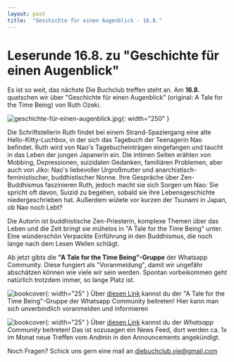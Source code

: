 ```yaml
---
layout: post
title:  "Geschichte für einen Augenblick - 16.8."
---
```


# Leserunde 16.8. zu "Geschichte für einen Augenblick"

Es ist so weit, das nächste Die Buchclub treffen steht an. Am <b>16.8.</b> quatschen wir über "Geschichte für einen Augenblick" (original: A Tale for the Time Being) von Ruth Ozeki.

![geschichte-für-einen-augenblick.jpg](/assets/books/geschichte-für-einen-augenblick.jpg){: width="250" }

Die Schriftstellerin Ruth findet bei einem Strand-Spaziergang eine alte Hello-Kitty-Luchbox, in der sich das Tagebuch der Teenagerin Nao befindet. Ruth wird von Nao's Tagebucheinträgen eingefangen und taucht in das Leben der jungen Japanerin ein.
Die intimen Seiten erählen von Mobbing, Depressionen, suizidalen Gedanken, familiären Problemen, aber auch von Jiko: Nao's liebevoller Urgroßmutter und anarchistisch-feministischer, buddhistischer Nonne.
Ihre Gespräche über Zen-Buddhismus faszinieren Ruth, jedoch macht sie sich Sorgen um Nao: Sie spricht oft davon, Suizid zu begehen, sobald sie ihre Lebensgeschichte niedergeschrieben hat. Außerdem wütete vor kurzen der Tsunami in Japan, ob Nao noch Lebt? 

Die Autorin ist buddhistische Zen-Priesterin, komplexe Themen über das Leben und die Zeit bringt sie mühelos in "A Tale for the Time Being" unter. Eine wünderschön Verpackte Einführung in den Buddhismus, die noch lange nach dem Lesen Wellen schlägt.



Ab jetzt gibts die <b>"A Tale for the Time Being"-Gruppe</b> der Whatsapp Community.
Diese fungiert als "Voranmeldung", damit wir ungefähr abschätzen können wie viele wir sein werden. Spontan vorbeikommen geht natürlich trotzdem immer, so lange Platz ist.


![bookcover](/assets/WhatsApp_icon.png){: width="25" } Über [diesen Link](https://chat.whatsapp.com/ByFf0TN0sapCuCifXkbIYW)
 kannst du der "A Tale for the Time Being"-Gruppe der Whatsapp Community beitreten! Hier kann man sich unverbindlich voranmelden und informieren


![bookcover](/assets/pink-book.png){: width="25" }  Über [diesen Link](https://chat.whatsapp.com/GpDiea8Qhq4HlbLNVWah69)
 kannst du der *Whatsapp Community* beitreten! Das ist sozusagen ein News Feed, dort werden ca. 1x im Monat neue Treffen vom Andmin in den Announcements angekündigt.

Noch Fragen? Schick uns gern eine mail an diebuchclub.vie@gmail.com
